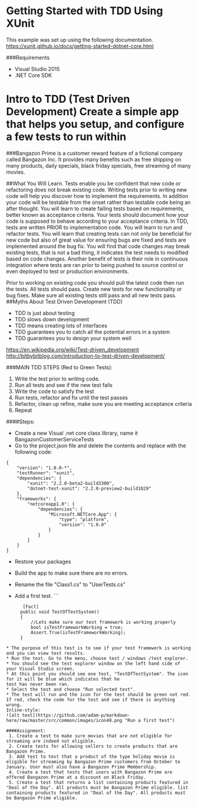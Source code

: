 # Getting Started with TDD Using XUnit


This example was set up using the following documentation. 
https://xunit.github.io/docs/getting-started-dotnet-core.html

###Requirements
* Visual Studio 2015
* .NET Core SDK

# Intro to TDD (Test Driven Development) Create a simple app that helps you setup, and configure a few tests to run within

###Bangazon Prime is a customer reward feature of a fictional company called Bangazon Inc.
It provides many benefits such as free shipping on many products, daily specials, black friday specials, free streaming of many movies. 

##What You Will Learn.
Tests enable you be confident that new code or refactoring does not break existing code. Writing tests prior to writing new code will help you discover how to implement the requirements. In addition your code will be testable from the onset rather than testable code being an after thought. You will learn to create failing tests based on requirements, better known as acceptance criteria. Your tests should document how your code is supposed to behave according to your acceptance criteria.  In TDD, tests are written PRIOR to implementation code. You will learn to run and refactor tests. You will learn that creating tests can not only be beneficial for new code but also of great value for ensuring bugs are fixed and tests are implemented around the bug fix. You will find that code changes may break existing tests, that is not a bad thing, it indicates the test needs to modified based on code changes.  Another benefit of tests is their role in continuous integration where tests are ran prior to being pushed to source control or even deployed to test or production environments. 

Prior to working on existing code you should pull the latest code then run the tests. All tests should pass. Create new tests for new functionality or bug fixes. Make sure all existing tests still pass and all new tests pass. 
##Myths About Test Driven Development (TDD)
   * TDD is just about testing
   * TDD slows down development
   * TDD means creating lots of interfaces
   * TDD guarantees you to catch all the potential errors in a system
   * TDD guarantees you to design your system well

https://en.wikipedia.org/wiki/Test-driven_development
http://bitbybitblog.com/introduction-to-test-driven-development/


###MAIN TDD STEPS (Red to Green Tests):
   1. Write the test prior to writing code.
   2. Run all tests and see if the new test fails
   3. Write the code to satisfy the test
   4. Run tests, refactor and fix until the test passes
   5. Refactor, clean up refine, make sure you are meeting acceptance criteria
   6. Repeat 


####Steps: 
* Create a new Visual .net core class library, name it BangazonCustomerServiceTests
* Go to the project.json file and delete the contents and replace with the following code: 
```
{
    "version": "1.0.0-*",
    "testRunner": "xunit",
    "dependencies": {
        "xunit": "2.2.0-beta2-build3300",
        "dotnet-test-xunit": "2.2.0-preview2-build1029"
    },
    "frameworks": {
        "netcoreapp1.0": {
            "dependencies": {
                "Microsoft.NETCore.App": {
                    "type": "platform",
                    "version": "1.0.0"
                }
            }
        }
    }
}
```
* Restore your packages
* Build the app to make sure there are no errors.
* Rename the file "Class1.cs" to "UserTests.cs"
* Add a first test. ```

         [Fact]
        public void TestOfTestSystem()
        {
            //Lets make sure our test framework is working properly
            bool isTestFrameworkWorking = true;
            Assert.True(isTestFrameworkWorking);
        }

```
* The purpose of this test is to see if your test framework is working and you can view test results.
* Run the test. Go to the menu, choose test / windows /test explorer. 
* You should see the test explorer window on the left hand side of your Visual Studio screen.
* At this point you should see one test, "TestOfTestSystem". The icon for it will be blue which indicates that he
test has never been ran.
* Select the test and choose "Run selected test". 
* The test will run and the icon for the test should be green not red. If red, check the code for the test and see if there is anything wrong.
Inline-style: 
![alt text](https://github.com/adam-p/markdown-here/raw/master/src/common/images/icon48.png "Run a first test")

####Assignment:
 1. Create a test to make sure movies that are not eligible for streaming are indeed not eligible.
 2. Create tests for allowing sellers to create products that are Bangazon Prime.
 3. Add test to test that a product of the type holiday movie is eligible for streaming by Bangazon Prime customers from October to   January. User must also have a Bangazon Prime Membership.
 4. Create a test that tests that users with Bangazon Prime are offered Bangazon Prime at a discount on Black Friday.
 5. Create a test that returns a list containing products featured in "Deal of the Day". All products must be Bangazon Prime eligible. list containing products featured in "Deal of the Day". All products must be Bangazon Prime eligible. 
   






